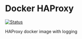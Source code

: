 # Docker HAProxy

[![Status](https://img.shields.io/badge/status-SUPORTED-brightgreen.svg)]()

HAProxy docker image with logging
